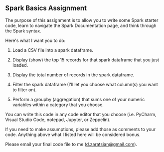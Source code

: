 ## Spark Basics Assignment

The purpose of this assignment is to allow you to write some Spark starter code, learn to navigate the Spark Documentation page, and think through the Spark syntax.

Here's what I want you to do:

1)  Load a CSV file into a spark dataframe. 

2)  Display (show) the top 15 records for that spark dataframe that you just loaded. 

3)  Display the total number of records in the spark dataframe.

4)  Filter the spark dataframe (I'll let you choose what column(s) you want to filter on).

5)  Perform a groupby (aggregation) that sums one of your numeric variables within a category that you choose. 

You can write this code in any code editor that you choose (i.e. PyCharm, Visual Studio Code, notepad, Jupyter, or Zeppelin). 

If you need to make assumptions, please add those as comments to your code. Anything above what I listed here will be considered bonus. 

Please email your final code file to me (d.zaratsian@gmail.com).
